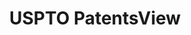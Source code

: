 ---
layout: default
bigquery: https://console.cloud.google.com/bigquery?p=patents-public-data&d=patentsview&page=dataset
citation: Attribution should be given to PatentsView for use, distribution, or derivative
  works.
code: https://github.com/CSSIP-AIR/PatentsView-Code-Snippets/
contributors: USPTO
cost: None
description: 'PatentsView includes US patent data including raw data (summaries, applications,
  pregrant applications), disambugations of inventors and assignees, and inventor
  gender estimates.  Also foreign priority data, # of figures and sheets, and government
  interest statements.'
documentation: https://patentsview.org/query/builder-faqs
last_edit: 04/10/2022, 19:24:32
location: https://patentsview.org/
maintained_by: USPTO
record_creation_timestamp: 12/2/2020 17:20:46
schema_fields:
- category_id
- f371_date
- city
- term_grant
- location_id
- f102_date
- organization_id
- subcategory_id
- term_disclaimer
- disamb_inventor_id_20200630
- disamb_inventor_id_20180528
- attribution_status
- group
- length
- mainclass_id
- num
- sector_title
- disamb_inventor_id_20170808
- latitude
- assignee_id
- disamb_inventor_id_20201229
- disamb_inventor_id_20191231
- classification_level
- latin_name
- dependent
- filename
- rule_47
- variety
- doc_type
- deceased
- subsection_id
- inventor_id
- _102_date
- subclass_id
- organization
- disamb_inventor_id_20191008
- date
- disamb_assignee_id_20191008
- applicant_type
- fname
- level_two
- sequence
- male
- county_fips
- disclaimer_date
- disamb_inventor_id_20181127
- subgroup
- action_date
- disamb_inventor_id_20200929
- disamb_inventor_id_20171226
- application_id
- num_sheets
- kind
- disamb_assignee_id_20190820
- state_fips
- rawassignee_id
- number
- designation
- classification_status
- publication_number
- rawlocation_id
- uuid
- citation_id
- gi_statement
- level_three
- rawinventor_id
- lname
- section_id
- country_transformed
- longitude
- name_last
- subgroup_id
- county
- id
- field_id
- country
- role
- num_figures
- subclass
- disamb_inventor_id_20190312
- name
- withdrawn
- _371_date
- type
- lawyer_id
- disamb_assignee_id_20181127
- group_id
- main_group
- ipc_version_indicator
- disamb_assignee_id_20200929
- disamb_assignee_id_20191231
- term_extension
- title
- disamb_assignee_id_20190312
- reldocno
- lapse_of_patent
- rel_id
- contract_award_number
- field_title
- disamb_assignee_id_20200331
- exemplary
- disamb_inventor_id_20170307
- status
- classification_data_source
- patent_id
- disamb_assignee_id_20200630
- disamb_inventor_id_20171003
- classification_value
- abstract
- section
- doctype
- category
- ipc_class
- disamb_inventor_id_20190820
- symbol_position
- latlong
- num_claims
- male_flag
- series_code
- level_one
- name_first
- relkind
- text
- disamb_inventor_id_20200331
- state
shortname: patentsview
tags:
- disambiguation
- United States
- gender
terms_of_use: Creative Commons Attribution 4.0 International License.
timeframe: 1963-1999
title: USPTO PatentsView
uuid: cf1780b1-e265-4e49-8d1d-83b9cfe0fd9a
---